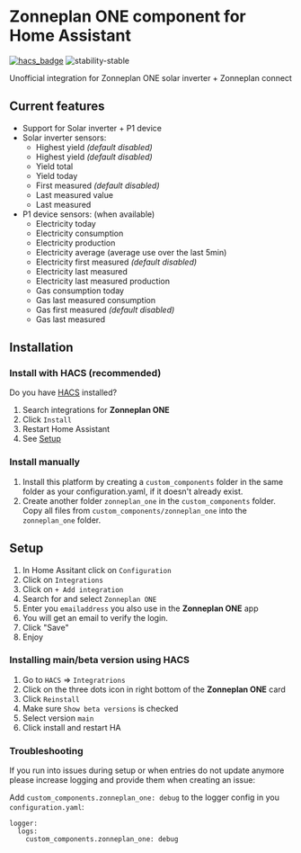 # Zonneplan ONE component for Home Assistant

[![hacs_badge](https://img.shields.io/badge/HACS-Default-orange.svg?style=for-the-badge)](https://hacs.xyz/)
![stability-stable](https://img.shields.io/badge/stability-stable-green.svg?style=for-the-badge&color=green)

Unofficial integration for Zonneplan ONE solar inverter + Zonneplan connect

## Current features
- Support for Solar inverter + P1 device
- Solar inverter sensors:
   - Highest yield _(default disabled)_
   - Highest yield _(default disabled)_
   - Yield total
   - Yield today  
   - First measured _(default disabled)_
   - Last measured value
   - Last measured   
- P1 device sensors: (when available)
   - Electricity today
   - Electricity consumption
   - Electricity production
   - Electricity average (average use over the last 5min)
   - Electricity first measured _(default disabled)_
   - Electricity last measured
   - Electricity last measured production
   - Gas consumption today
   - Gas last measured consumption
   - Gas first measured _(default disabled)_
   - Gas last measured

## Installation

### Install with HACS (recommended)

Do you have [HACS](https://hacs.xyz/) installed?
1. Search integrations for **Zonneplan ONE**
1. Click `Install`
1. Restart Home Assistant
1. See [Setup](#setup)

### Install manually

1. Install this platform by creating a `custom_components` folder in the same folder as your configuration.yaml, if it doesn't already exist.
2. Create another folder `zonneplan_one` in the `custom_components` folder. Copy all files from `custom_components/zonneplan_one` into the `zonneplan_one` folder.

## Setup
1. In Home Assitant click on `Configuration`
1. Click on `Integrations`
1. Click on `+ Add integration`
1. Search for and select `Zonneplan ONE`
1. Enter you `emailaddress` you also use in the **Zonneplan ONE** app
1. You will get an email to verify the login.
1. Click "Save"
1. Enjoy


### Installing main/beta version using HACS
1. Go to `HACS` => `Integratrions`
1. Click on the three dots icon in right bottom of the **Zonneplan ONE** card
1. Click `Reinstall`
1. Make sure `Show beta versions` is checked
1. Select version `main`
1. Click install and restart HA

### Troubleshooting

If you run into issues during setup or when entries do not update anymore please increase logging and provide them when creating an issue:

Add `custom_components.zonneplan_one: debug` to the logger config in you `configuration.yaml`:

```
logger:
  logs:
    custom_components.zonneplan_one: debug
```
